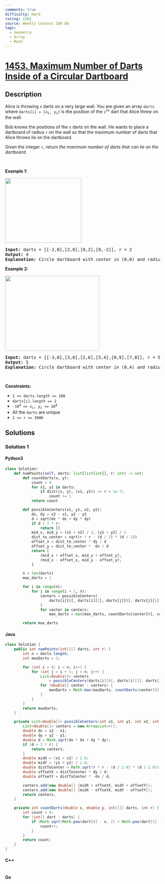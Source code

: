 ```yaml
---
comments: true
difficulty: Hard
rating: 2201
source: Weekly Contest 189 Q4
tags:
  - Geometry
  - Array
  - Math
---
```


<!-- problem:start -->

# [1453. Maximum Number of Darts Inside of a Circular Dartboard](https://leetcode.com/problems/maximum-number-of-darts-inside-of-a-circular-dartboard)

## Description

<!-- description:start -->

<p>Alice is throwing <code>n</code> darts on a very large wall. You are given an array <code>darts</code> where <code>darts[i] = [x<sub>i</sub>, y<sub>i</sub>]</code> is the position of the <code>i<sup>th</sup></code> dart that Alice threw on the wall.</p>

<p>Bob knows the positions of the <code>n</code> darts on the wall. He wants to place a dartboard of radius <code>r</code> on the wall so that the maximum number of darts that Alice throws lie&nbsp;on the dartboard.</p>

<p>Given the integer <code>r</code>, return <em>the maximum number of darts that can lie on the dartboard</em>.</p>

<p>&nbsp;</p>
<p><strong class="example">Example 1:</strong></p>
<img alt="" src="https://fastly.jsdelivr.net/gh/doocs/leetcode@main/solution/1400-1499/1453.Maximum%20Number%20of%20Darts%20Inside%20of%20a%20Circular%20Dartboard/images/sample_1_1806.png" style="width: 248px; height: 211px;" />
<pre>
<strong>Input:</strong> darts = [[-2,0],[2,0],[0,2],[0,-2]], r = 2
<strong>Output:</strong> 4
<strong>Explanation:</strong> Circle dartboard with center in (0,0) and radius = 2 contain all points.
</pre>

<p><strong class="example">Example 2:</strong></p>
<img alt="" src="https://fastly.jsdelivr.net/gh/doocs/leetcode@main/solution/1400-1499/1453.Maximum%20Number%20of%20Darts%20Inside%20of%20a%20Circular%20Dartboard/images/sample_2_1806.png" style="width: 306px; height: 244px;" />
<pre>
<strong>Input:</strong> darts = [[-3,0],[3,0],[2,6],[5,4],[0,9],[7,8]], r = 5
<strong>Output:</strong> 5
<strong>Explanation:</strong> Circle dartboard with center in (0,4) and radius = 5 contain all points except the point (7,8).
</pre>

<p>&nbsp;</p>
<p><strong>Constraints:</strong></p>

<ul>
	<li><code>1 &lt;= darts.length &lt;= 100</code></li>
	<li><code>darts[i].length == 2</code></li>
	<li><code>-10<sup>4</sup> &lt;= x<sub>i</sub>, y<sub>i</sub> &lt;= 10<sup>4</sup></code></li>
	<li>All the <code>darts</code>&nbsp;are unique</li>
	<li><code>1 &lt;= r &lt;= 5000</code></li>
</ul>

<!-- description:end -->

## Solutions

<!-- solution:start -->

### Solution 1

<!-- tabs:start -->

#### Python3

```python
class Solution:
    def numPoints(self, darts: list[list[int]], r: int) -> int:
        def countDarts(x, y):
            count = 0
            for x1, y1 in darts:
                if dist((x, y), (x1, y1)) <= r + 1e-7:
                    count += 1
            return count

        def possibleCenters(x1, y1, x2, y2):
            dx, dy = x2 - x1, y2 - y1
            d = sqrt(dx * dx + dy * dy)
            if d > 2 * r:
                return []
            mid_x, mid_y = (x1 + x2) / 2, (y1 + y2) / 2
            dist_to_center = sqrt(r * r - (d / 2) * (d / 2))
            offset_x = dist_to_center * dy / d
            offset_y = dist_to_center * -dx / d
            return [
                (mid_x + offset_x, mid_y + offset_y),
                (mid_x - offset_x, mid_y - offset_y),
            ]

        n = len(darts)
        max_darts = 1

        for i in range(n):
            for j in range(i + 1, n):
                centers = possibleCenters(
                    darts[i][0], darts[i][1], darts[j][0], darts[j][1]
                )
                for center in centers:
                    max_darts = max(max_darts, countDarts(center[0], center[1]))

        return max_darts
```

#### Java

```java
class Solution {
    public int numPoints(int[][] darts, int r) {
        int n = darts.length;
        int maxDarts = 1;

        for (int i = 0; i < n; i++) {
            for (int j = i + 1; j < n; j++) {
                List<double[]> centers
                    = possibleCenters(darts[i][0], darts[i][1], darts[j][0], darts[j][1], r);
                for (double[] center : centers) {
                    maxDarts = Math.max(maxDarts, countDarts(center[0], center[1], darts, r));
                }
            }
        }
        return maxDarts;
    }

    private List<double[]> possibleCenters(int x1, int y1, int x2, int y2, int r) {
        List<double[]> centers = new ArrayList<>();
        double dx = x2 - x1;
        double dy = y2 - y1;
        double d = Math.sqrt(dx * dx + dy * dy);
        if (d > 2 * r) {
            return centers;
        }
        double midX = (x1 + x2) / 2.0;
        double midY = (y1 + y2) / 2.0;
        double distToCenter = Math.sqrt(r * r - (d / 2.0) * (d / 2.0));
        double offsetX = distToCenter * dy / d;
        double offsetY = distToCenter * -dx / d;

        centers.add(new double[] {midX + offsetX, midY + offsetY});
        centers.add(new double[] {midX - offsetX, midY - offsetY});
        return centers;
    }

    private int countDarts(double x, double y, int[][] darts, int r) {
        int count = 0;
        for (int[] dart : darts) {
            if (Math.sqrt(Math.pow(dart[0] - x, 2) + Math.pow(dart[1] - y, 2)) <= r + 1e-7) {
                count++;
            }
        }
        return count;
    }
}
```

#### C++

```cpp

```

#### Go

```go

```

<!-- tabs:end -->

<!-- solution:end -->

<!-- problem:end -->
